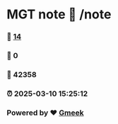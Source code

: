 # MGT note :link: /note 
### :page_facing_up: [14](/note/tag.html) 
### :speech_balloon: 0 
### :hibiscus: 42358 
### :alarm_clock: 2025-03-10 15:25:12 
### Powered by :heart: [Gmeek](https://github.com/Meekdai/Gmeek)
